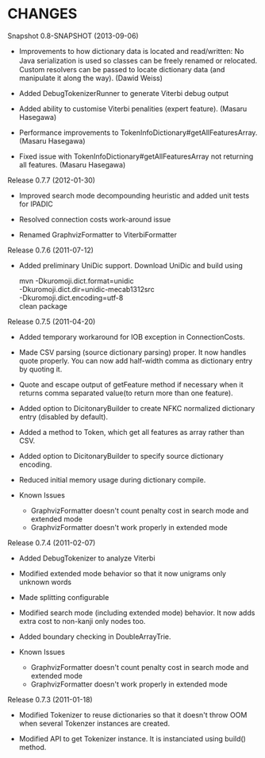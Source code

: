 CHANGES
=======

Snapshot 0.8-SNAPSHOT (2013-09-06)

* Improvements to how dictionary data is located and read/written: No Java serialization
  is used so classes can be freely renamed or relocated.　 Custom resolvers can be passed
  to locate dictionary data (and manipulate it along the way). (Dawid Weiss)
  
* Added DebugTokenizerRunner to generate Viterbi debug output

* Added ability to customise Viterbi penalities (expert feature). (Masaru Hasegawa)

* Performance improvements to TokenInfoDictionary#getAllFeaturesArray. (Masaru Hasegawa)

* Fixed issue with TokenInfoDictionary#getAllFeaturesArray not returning all features. (Masaru Hasegawa)


Release 0.7.7 (2012-01-30)

* Improved search mode decompounding heuristic and added unit tests for IPADIC

* Resolved connection costs work-around issue

* Renamed GraphvizFormatter to ViterbiFormatter


Release 0.7.6 (2011-07-12)

* Added preliminary UniDic support.  Download UniDic and build using

    mvn -Dkuromoji.dict.format=unidic \
        -Dkuromoji.dict.dir=unidic-mecab1312src \
        -Dkuromoji.dict.encoding=utf-8 \
        clean package


Release 0.7.5 (2011-04-20)

* Added temporary workaround for IOB exception in ConnectionCosts.

* Made CSV parsing (source dictionary parsing) proper. It now handles quote properly.
  You can now add half-width comma as dictionary entry by quoting it.

* Quote and escape output of getFeature method if necessary when it returns comma separated value(to return more than one feature).

* Added option to DicitonaryBuilder to create NFKC normalized dictionary entry (disabled by default).

* Added a method to Token, which get all features as array rather than CSV.

* Added option to DicitonaryBuilder to specify source dictionary encoding.

* Reduced initial memory usage during dictionary compile.

* Known Issues

  - GraphvizFormatter doesn't count penalty cost in search mode and extended mode
  - GraphvizFormatter doesn't work properly in extended mode


Release 0.7.4 (2011-02-07)

* Added DebugTokenizer to analyze Viterbi

* Modified extended mode behavior so that it now unigrams only unknown words

* Made splitting configurable

* Modified search mode (including extended mode) behavior. It now adds extra cost to non-kanji only nodes too.

* Added boundary checking in DoubleArrayTrie.

* Known Issues

  - GraphvizFormatter doesn't count penalty cost in search mode and extended mode
  - GraphvizFormatter doesn't work properly in extended mode

 
Release 0.7.3 (2011-01-18)

* Modified Tokenizer to reuse dictionaries so that it doesn't throw OOM when
  several Tokenzer instances are created.

* Modified API to get Tokenizer instance. It is instanciated using build()
  method.
